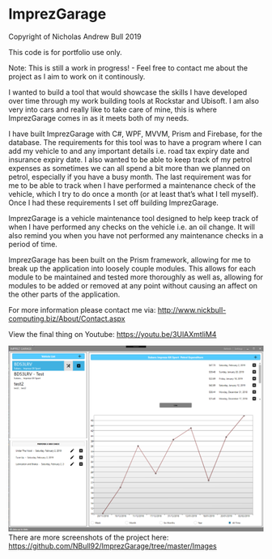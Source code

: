 # ImprezGarage

Copyright of Nicholas Andrew Bull 2019

This code is for portfolio use only.

Note: This is still a work in progress! - Feel free to contact me about the project as I aim to work on it continously.

I wanted to build a tool that would showcase the skills I have developed over time through my work building tools at Rockstar and Ubisoft. I am also very into cars and really like to take care of mine, this is where ImprezGarage comes in as it meets both of my needs.

I have built ImprezGarage with C#, WPF, MVVM, Prism and Firebase, for the database. The requirements for this tool was to have a program where I can add my vehicle to and any important details i.e. road tax expiry date and insurance expiry date. I also wanted to be able to keep track of my petrol expenses as sometimes we can all spend a bit more than we planned on petrol, especially if you have a busy month. The last requirement was for me to be able to track when I have performed a maintenance check of the vehicle, which I try to do once a month (or at least that’s what I tell myself). Once I had these requirements I set off building ImprezGarage.

ImprezGarage is a vehicle maintenance tool designed to help keep track of when I have performed any checks on the vehicle i.e. an oil change. It will also remind you when you have not performed any maintenance checks in a period of time.

ImprezGarage has been built on the Prism framework, allowing for me to break up the application into loosely couple modules. This allows for each module to be maintained and tested more thoroughly as well as, allowing for modules to be added or removed at any point without causing an affect on the other parts of the application.

For more information please contact me via: http://www.nickbull-computing.biz/About/Contact.aspx

View the final thing on Youtube: https://youtu.be/3UlAXmtliM4

![alt text](https://github.com/NBull92/ImprezGarage/blob/master/Images/OhFonlOFoJ.png)
There are more screenshots of the project here: https://github.com/NBull92/ImprezGarage/tree/master/Images
